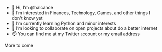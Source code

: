 - 👋 Hi, I’m @halcance
- 👀 I’m interested in Finances, Technology, Games, and other things I don't know yet
- 🌱 I’m currently learning Python and minor interests
- 💞️ I’m looking to collaborate on open projects about do a better internet
- 📫 You can find me at my Twitter account or my email address

<!---
halcance/halcance is a ✨ special ✨ repository because its `README.md` (this file) appears on your GitHub profile.
You can click the Preview link to take a look at your changes.
--->

More to come